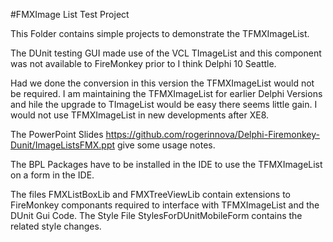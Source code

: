 #FMXImage List Test Project

This Folder contains simple projects to demonstrate the TFMXImageList.

The DUnit testing GUI made use of the VCL TImageList and this component was not available to FireMonkey prior to I think Delphi 10 Seattle.

Had we done the conversion in this version the TFMXImageList would not be required. I am maintaining the TFMXImageList for earlier Delphi Versions and hile the upgrade to TImageList would be easy there seems little gain.
I would not use TFMXImageList in new developments after XE8.

The PowerPoint Slides
https://github.com/rogerinnova/Delphi-Firemonkey-Dunit/ImageListsFMX.ppt give some usage notes. 

The BPL Packages have to be installed in the IDE to use the TFMXImageList on a form in the IDE.

The files FMXListBoxLib and FMXTreeViewLib contain extensions to FireMonkey componants required to interface with TFMXImageList and the DUnit Gui Code.
The Style File StylesForDUnitMobileForm contains the related style changes.